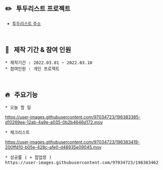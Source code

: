 ## :pencil2: &nbsp; 투두리스트 프로젝트

* [투두리스트 주소](https://ji-eun1.github.io/to_do_lists)

<br/>
  
## :raising_hand: &nbsp; 제작 기간 & 참여 인원

<pre>
* 제작기간 : 2022.03.01 ~ 2022.03.10
* 참여인원 : 개인 프로젝트
</pre>

<br/>

## :fire: &nbsp; 주요기능

<pre>
* 오늘 할 일
</pre>
https://user-images.githubusercontent.com/97034723/196383385-d10269ee-12ab-4a9e-a035-0b2b4646d172.mov

<pre>
* 체크리스트
</pre>
https://user-images.githubusercontent.com/97034723/196383419-200ffd10-b05e-428c-afe0-d48935e09045.mov

<pre>
* 성공률 ( + 팝업창 )
https://user-images.githubusercontent.com/97034723/196383462-b4f07036-fa12-4930-ba9a-cd64c288ee6f.mov
</pre>

<br/>







